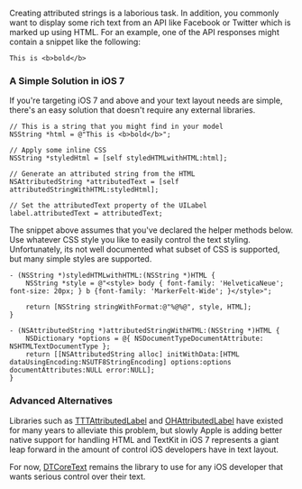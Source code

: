 Creating attributed strings is a laborious task. In addition, you commonly want to display some rich text from an API like Facebook or Twitter which is marked up using HTML. For an example, one of the API responses might contain a snippet like the following:

```
This is <b>bold</b>
```

### A Simple Solution in iOS 7

If you're targeting iOS 7 and above and your text layout needs are simple, there's an easy solution that doesn't require any external libraries.

```
// This is a string that you might find in your model
NSString *html = @"This is <b>bold</b>";
    
// Apply some inline CSS
NSString *styledHtml = [self styledHTMLwithHTML:html];
    
// Generate an attributed string from the HTML
NSAttributedString *attributedText = [self attributedStringWithHTML:styledHtml];
    
// Set the attributedText property of the UILabel
label.attributedText = attributedText;
```

The snippet above assumes that you've declared the helper methods below. Use whatever CSS style you like to easily control the text styling. Unfortunately, its not well documented what subset of CSS is supported, but many simple styles are supported.

```
- (NSString *)styledHTMLwithHTML:(NSString *)HTML {
    NSString *style = @"<style> body { font-family: 'HelveticaNeue'; font-size: 20px; } b {font-family: 'MarkerFelt-Wide'; }</style>";
    
    return [NSString stringWithFormat:@"%@%@", style, HTML];
}

- (NSAttributedString *)attributedStringWithHTML:(NSString *)HTML {
    NSDictionary *options = @{ NSDocumentTypeDocumentAttribute: NSHTMLTextDocumentType };
    return [[NSAttributedString alloc] initWithData:[HTML dataUsingEncoding:NSUTF8StringEncoding] options:options documentAttributes:NULL error:NULL];
}
```

### Advanced Alternatives

Libraries such as [TTTAttributedLabel](https://github.com/mattt/TTTAttributedLabel) and [OHAttributedLabel](https://github.com/AliSoftware/OHAttributedLabel) have existed for many years to alleviate this problem, but slowly Apple is adding better native support for handling HTML and TextKit in iOS 7 represents a giant leap forward in the amount of control iOS developers have in text layout.

For now, [DTCoreText](https://github.com/Cocoanetics/DTCoreText) remains the library to use for any iOS developer that wants serious control over their text.